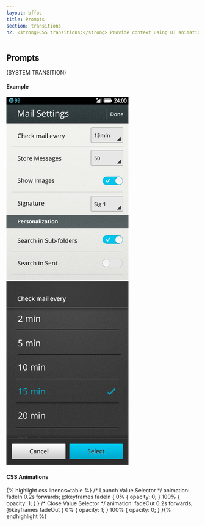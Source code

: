 ```yaml
---
layout: bffos
title: Prompts
section: transitions
h2: <strong>CSS transitions:</strong> Provide context using UI animations
---
```


## Prompts

(SYSTEM TRANSITION)

<section class="transition">
  <h4>Example</h4>
  <article id="example-modal" class="phone-frame">
    <section class="full frame dark">
      <div class="play" style="left: 243px; top: 78px;">
        <span class="glow"></span>
        <span class="shape"></span>
      </div>
      <div class="apps-container">
        <div id="modal-email" class="app">
            <img src="../images/transitions/Email_Settings.png" alt="Email Settings">
        </div>
        <div id="modal-value" class="app">
            <img src="../images/transitions/Email_Settings_ValueSelector.png" alt="Email Settings Value Selector">
        </div>
      </div>
    </section>
  </article>
</section>

<h4>CSS Animations</h4>
{% highlight css linenos=table %}
/* Launch Value Selector */
animation: fadeIn 0.2s forwards;
@keyframes fadeIn {
  0%   { opacity: 0; }
  100% { opacity: 1; }
}
/* Close Value Selector */
animation: fadeOut 0.2s forwards;
@keyframes fadeOut {
  0%   { opacity: 1; }
  100% { opacity: 0; }
}{% endhighlight %}
